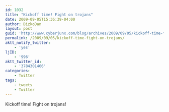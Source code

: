 ```yaml
---
id: 1032
title: "Kickoff time! Fight on trojans"
date: 2009-09-05T15:36:39-04:00
author: DizkoDan
layout: post
guid: 'http://www.cyberjunx.com/blog/archives/2009/09/05/kickoff-time-fight-on-trojans/'
permalink: /2009/09/05/kickoff-time-fight-on-trojans/
aktt_notify_twitter:
    - 'yes'
ljID:
    - '996'
aktt_twitter_id:
    - '3784301466'
categories:
    - Twitter
tags:
    - tweets
    - Twitter
---
```


Kickoff time! Fight on trojans!